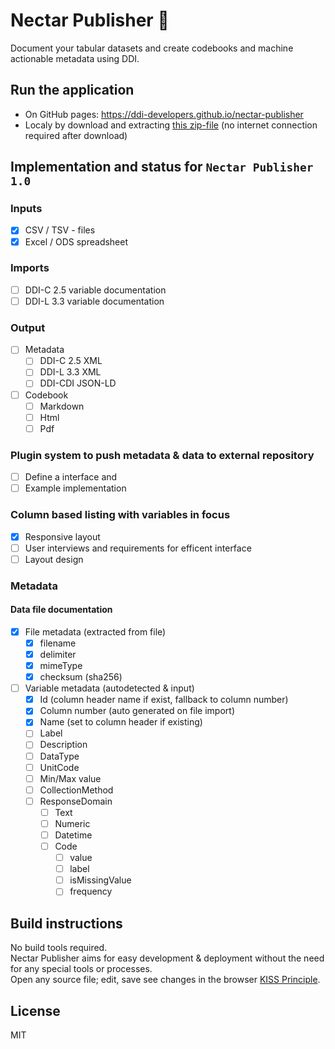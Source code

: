 # Nectar Publisher 🐝

Document your tabular datasets and create codebooks and machine actionable metadata using DDI.

## Run the application

* On GitHub pages: https://ddi-developers.github.io/nectar-publisher
* Localy by download and extracting [this zip-file](https://github.com/borsna/nectar-publisher/archive/refs/heads/main.zip) (no internet connection required after download)


## Implementation and status for `Nectar Publisher 1.0`

### Inputs
- [x] CSV / TSV - files
- [x] Excel / ODS spreadsheet

### Imports
- [ ] DDI-C 2.5 variable documentation
- [ ] DDI-L 3.3 variable documentation

### Output
- [ ] Metadata
  - [ ] DDI-C 2.5 XML
  - [ ] DDI-L 3.3 XML
  - [ ] DDI-CDI JSON-LD
- [ ] Codebook
  - [ ] Markdown
  - [ ] Html
  - [ ] Pdf

### Plugin system to push metadata & data to external repository
- [ ] Define a interface and
- [ ] Example implementation

### Column based listing with variables in focus
- [x] Responsive layout
- [ ] User interviews and requirements for efficent interface
- [ ] Layout design

### Metadata

#### Data file documentation
- [x] File metadata (extracted from file)
  - [x] filename
  - [x] delimiter
  - [x] mimeType
  - [x] checksum (sha256)
- [ ] Variable metadata (autodetected & input)
  - [x] Id (column header name if exist, fallback to column number)
  - [x] Column number (auto generated on file import)
  - [x] Name (set to column header if existing)
  - [ ] Label
  - [ ] Description
  - [ ] DataType
  - [ ] UnitCode
  - [ ] Min/Max value
  - [ ] CollectionMethod
  - [ ] ResponseDomain
    - [ ] Text
    - [ ] Numeric
    - [ ] Datetime
    - [ ] Code
      - [ ] value
      - [ ] label
      - [ ] isMissingValue
      - [ ] frequency

## Build instructions

No build tools required.  
Nectar Publisher aims for easy development & deployment without the need for any special tools or processes.  
Open any source file; edit, save see changes in the browser [KISS Principle](https://en.wikipedia.org/wiki/KISS_principle).

## License

MIT
